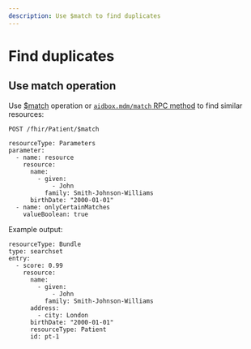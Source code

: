 ```yaml
---
description: Use $match to find duplicates
---
```


# Find duplicates

## Use match operation

Use [$match](broken-reference) operation or [`aidbox.mdm/match` RPC method](../../reference/rpc-reference/aidbox/mdm/aidbox.mdm-match.md) to find similar resources:

```
POST /fhir/Patient/$match

resourceType: Parameters
parameter:
  - name: resource
    resource:
      name:
        - given:
            - John
          family: Smith-Johnson-Williams
      birthDate: "2000-01-01"
  - name: onlyCertainMatches
    valueBoolean: true
```

Example output:

```
resourceType: Bundle
type: searchset
entry:
  - score: 0.99
    resource:
      name:
        - given:
            - John
          family: Smith-Johnson-Williams
      address:
        - city: London
      birthDate: "2000-01-01"
      resourceType: Patient
      id: pt-1
```
